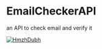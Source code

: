 # EmailCheckerAPI
an API to check email and verify it

[![HmzhDubh](https://circleci.com/gh/cpit251/EmailCheckerAPI.svg?style=svg)](https://app.circleci.com/pipelines/github/EmailCheckerAPI)
